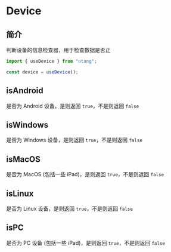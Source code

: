 # Device

## 简介

判断设备的信息检查器，用于检查数据是否正

```typescript
import { useDevice } from "ntang";

const device = useDevice();
```

## isAndroid

是否为 Android 设备，是则返回 `true`，不是则返回 `false`

## isWindows

是否为 Windows 设备，是则返回 `true`，不是则返回 `false`

## isMacOS

是否为 MacOS (包括一些 iPad)，是则返回 `true`，不是则返回 `false`

## isLinux

是否为 Linux 设备，是则返回 `true`，不是则返回 `false`

## isPC

是否为 PC 设备 (包括一些 iPad)，是则返回 `true`，不是则返回 `false`
